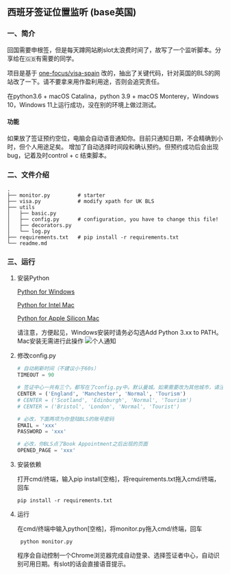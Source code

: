 ## 西班牙签证位置监听 (base英国)
### 一、简介
回国需要申根签，但是每天蹲网站刷slot太浪费时间了，故写了一个监听脚本。分享给在🇬🇧有需要的同学。

项目是基于 [one-focus/visa-spain](https://github.com/one-focus/visa-spain) 改的，抽出了关键代码，针对英国的BLS的网站改了一下。请不要拿来用作盈利用途，否则会追究责任。

在python3.6 + macOS Catalina，python 3.9 + macOS Monterey，Windows 10，Windows 11上运行成功，没在别的环境上做过测试。

#### 功能

如果放了签证预约空位，电脑会自动语音通知你。目前只通知日期，不会精确到小时，但个人用途足矣。
增加了自动选择时间段和确认预约。但预约成功后会出现bug，记着及时control + c 结束脚本。


### 二、文件介绍
```text
.
├── monitor.py         # starter
├── visa.py            # modify xpath for UK BLS
├── utils
│   ├── basic.py       
│   ├── config.py      # configuration, you have to change this file!
│   ├── decorators.py
│   └── log.py
├── requirements.txt   # pip install -r requirements.txt
└── readme.md
```

### 三、运行

1. 安装Python

   [Python for Windows](https://www.python.org/ftp/python/3.10.5/python-3.10.5-amd64.exe)

   [Python for Intel Mac](https://www.python.org/ftp/python/3.9.13/python-3.9.13-macosx10.9.pkg)

   [Python for Apple Silicon Mac](https://www.python.org/ftp/python/3.9.13/python-3.9.13-macos11.pkg)

   请注意，方便起见，Windows安装时请务必勾选Add Python 3.xx to PATH。Mac安装无需进行此操作
   ![个人通知](./pics/install_python.png)

2. 修改config.py

    ```python
   # 自动刷新时间（不建议小于60s）
   TIMEOUT = 90
   
   # 签证中心一共有三个。都写在了config.py中。默认曼城。如果需要改为其他城市，请注释掉曼城那一行，并解除注释你需要的签证中心那一行。
   CENTER = ('England', 'Manchester', 'Normal', 'Tourism')
   # CENTER = ('Scotland', 'Edinburgh', 'Normal', 'Tourism')
   # CENTER = ('Bristol', 'London', 'Normal', 'Tourist')

    # 必改，下面两项为你登陆BLS的账号密码
    EMAIL = 'xxx' 
    PASSWORD = 'xxx' 
    
    # 必改，你BLS点了Book Appointment之后出现的页面
    OPENED_PAGE = 'xxx'
    ```

3. 安装依赖
   
   打开cmd/终端，输入pip install[空格]，将requirements.txt拖入cmd/终端，回车
    ```shell
    pip install -r requirements.txt
    ```

4. 运行
   
   在cmd/终端中输入python[空格]，将monitor.py拖入cmd/终端，回车
   ```shell
    python monitor.py
    ```
   程序会自动控制一个Chrome浏览器完成自动登录、选择签证者中心，自动识别可用日期。有slot的话会直接语音提示。

